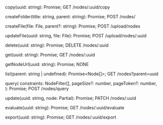 copy(uuid: string): Promise<string>; GET /nodes/:uuid/copy

createFolder(title: string, parent: string): Promise<string>; POST /nodes/

createFile(file: File, parent?: string): Promise<string>; POST /upload/nodes

updateFile(uuid: string, file: File): Promise<void>; POST /upload/nodes/:uuid

delete(uuid: string): Promise<void>; DELETE /nodes/:uuid

get(uuid: string): Promise<Node>; GET /nodes/:uuid

getNodeUrl(uuid: string): Promise<string>; NONE

list(parent: string | undefined): Promise<Node[]>; GET /nodes?parent=uuid

query( constraints: NodeFilter[], pageSize?: number, pageToken?: number, ):
Promise<NodeFilterResult>; POST /nodes/query

update(uuid: string, node: Partial<Node>): Promise<void>; PATCH /nodes/:uuid

evaluate(uuid: string): Promise<SmartFolderNodeEvaluation>; GET
/nodes/:uuid/evaluate

export(uuid: string): Promise<Blob>; GET /nodes/:uuid/export
